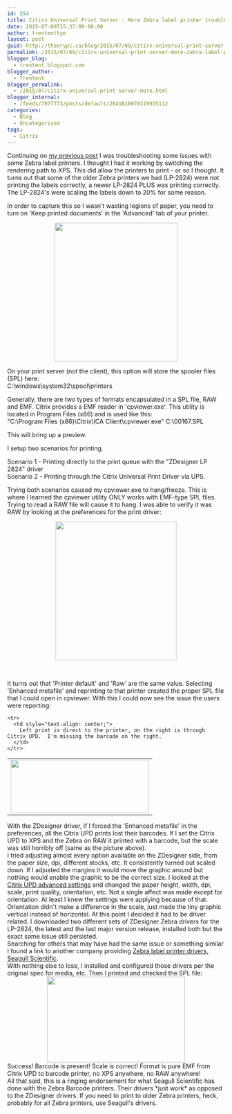 ```yaml
---
id: 554
title: Citirx Universal Print Server - More Zebra label printer troubleshooting tips
date: 2015-07-09T15:37:00-06:00
author: trententtye
layout: post
guid: http://theorypc.ca/blog/2015/07/09/citirx-universal-print-server-more-zebra-label-printer-troubleshooting-tips/
permalink: /2015/07/09/citirx-universal-print-server-more-zebra-label-printer-troubleshooting-tips/
blogger_blog:
  - trentent.blogspot.com
blogger_author:
  - Trentent
blogger_permalink:
  - /2015/07/citirx-universal-print-server-more.html
blogger_internal:
  - /feeds/7977773/posts/default/2041610078319935112
categories:
  - Blog
  - Uncategorized
tags:
  - Citrix
---
```

Continuing on [my previous post](http://trentent.blogspot.ca/2015/07/citrix-universal-print-server.html) I was troubleshooting some issues with some Zebra label printers.  I thought I had it working by switching the rendering path to XPS.  This did allow the printers to print - or so I thought.  It turns out that some of the older Zebra printers we had (LP-2824) were not printing the labels correctly, a newer LP-2824 PLUS was printing correctly.  The LP-2824's were scaling the labels down to 20% for some reason.

In order to capture this so I wasn't wasting legions of paper, you need to turn on 'Keep printed documents' in the 'Advanced' tab of your printer.

<div style="clear: both; text-align: center;">
  <a style="margin-left: 1em; margin-right: 1em;" href="http://3.bp.blogspot.com/-3Mhr4h092HA/VZ7gsdcaDvI/AAAAAAAAA9E/VzRwIEYcO3U/s1600/Screen%2BShot%2B2015-07-09%2Bat%2B2.58.30%2BPM.png"><img src="http://3.bp.blogspot.com/-3Mhr4h092HA/VZ7gsdcaDvI/AAAAAAAAA9E/VzRwIEYcO3U/s320/Screen%2BShot%2B2015-07-09%2Bat%2B2.58.30%2BPM.png" width="284" height="320" border="0" /></a>
</div>

On your print server (not the client), this option will store the spooler files (SPL) here:  
C:\windows\system32\spool\printers

Generally, there are two types of formats encapsulated in a SPL file, RAW and EMF.  Citrix provides a EMF reader in 'cpviewer.exe'.  This utility is located in Program Files (x86) and is used like this:  
"C:\Program Files (x86)\Citrix\ICA Client\cpviewer.exe" C:\00167.SPL

This will bring up a preview.

<div>
</div>

I setup two scenarios for printing.

Scenario 1 - Printing directly to the print queue with the "ZDesigner LP 2824" driver  
Scenario 2 - Printing through the Citrix Universal Print Driver via UPS.

Trying both scenarios caused my cpviewer.exe to hang/freeze.  This is where I learned the cpviewer utility ONLY works with EMF-type SPL files.  Trying to read a RAW file will cause it to hang.  I was able to verify it was RAW by looking at the preferences for the print driver:

<div style="clear: both; text-align: center;">
  <a style="margin-left: 1em; margin-right: 1em;" href="http://1.bp.blogspot.com/-t9k7jPqTgZY/VZ7jpxL5YOI/AAAAAAAAA9Q/YCDg_0KBO7k/s1600/Screen%2BShot%2B2015-07-09%2Bat%2B3.10.56%2BPM.png"><img src="http://1.bp.blogspot.com/-t9k7jPqTgZY/VZ7jpxL5YOI/AAAAAAAAA9Q/YCDg_0KBO7k/s320/Screen%2BShot%2B2015-07-09%2Bat%2B3.10.56%2BPM.png" width="280" height="320" border="0" /></a>
</div>

&nbsp;

<div>
  It turns out that 'Printer default' and 'Raw' are the same value.  Selecting 'Enhanced metafile' and reprinting to that printer created the proper SPL file that I could open in cpviewer.  With this I could now see the issue the users were reporting:
</div>

<div>
</div>

<div>
  <table style="margin-left: auto; margin-right: auto; text-align: center;" cellspacing="0" cellpadding="0" align="center">
    <tr>
      <td style="text-align: center;">
        <a style="margin-left: auto; margin-right: auto;" href="http://1.bp.blogspot.com/-rM1tPcjTd78/VZ7mFyLyQwI/AAAAAAAAA9k/0uTX5YRuuf0/s1600/Screen%2BShot%2B2015-07-09%2Bat%2B2.56.41%2BPM.png"><img src="http://1.bp.blogspot.com/-rM1tPcjTd78/VZ7mFyLyQwI/AAAAAAAAA9k/0uTX5YRuuf0/s320/Screen%2BShot%2B2015-07-09%2Bat%2B2.56.41%2BPM.png" width="320" height="123" border="0" /></a>
      </td>
    </tr>
    
    <tr>
      <td style="text-align: center;">
        Left print is direct to the printer, on the right is through Citrix UPD.  I'm missing the barcode on the right.
      </td>
    </tr>
  </table>
</div>

<div>
  With the ZDesigner driver, if I forced the 'Enhanced metafile' in the preferences, all the Citrix UPD prints lost their barcodes.  If I set the Citrix UPD to XPS and the Zebra on RAW it printed with a barcode, but the scale was still horribly off (same as the picture above).
</div>

<div>
</div>

<div>
  I tried adjusting almost every option available on the ZDesigner side, from the paper size, dpi, different stocks, etc.  It consistently turned out scaled down.  If I adjusted the margins it would move the graphic around but nothing would enable the graphic to be the correct size.  I looked at the <a href="http://support.citrix.com/article/CTX119690">Citrix UPD advanced settings</a> and changed the paper height, width, dpi, scale, print quality, orientation, etc. Not a single affect was made except for orientation.  At least I knew the settings were applying because of that.  Orientation didn't make a difference in the scale, just made the tiny graphic vertical instead of horizontal.  At this point I decided it had to be driver related.  I downloaded two different sets of ZDesigner Zebra drivers for the LP-2824, the latest and the last major version release, installed both but the exact same issue still persisted.
</div>

<div>
</div>

<div>
  Searching for others that may have had the same issue or something similar I found a link to another company providing <a href="http://www.seagullscientific.com/drivers/printer-driver-features.aspx?m=Zebra+LP2844">Zebra label printer drivers, Seagull Scientific</a>.
</div>

<div>
</div>

<div>
  With nothing else to lose, I installed and configured those drivers per the original spec for media, etc.  Then I printed and checked the SPL file:
</div>

<div>
</div>

<div style="clear: both; text-align: center;">
  <a style="margin-left: 1em; margin-right: 1em;" href="http://4.bp.blogspot.com/-NaQogI_sbM4/VZ7o7PnFvKI/AAAAAAAAA9w/N2chkMUL8gI/s1600/Screen%2BShot%2B2015-07-09%2Bat%2B3.33.41%2BPM.png"><img src="http://4.bp.blogspot.com/-NaQogI_sbM4/VZ7o7PnFvKI/AAAAAAAAA9w/N2chkMUL8gI/s320/Screen%2BShot%2B2015-07-09%2Bat%2B3.33.41%2BPM.png" width="320" height="198" border="0" /></a>
</div>

<div>
</div>

<div>
</div>

<div>
  Success!  Barcode is present!  Scale is correct!  Format is pure EMF from Citrix UPD to barcode printer, no XPS anywhere, no RAW anywhere!
</div>

<div>
</div>

<div>
  All that said, this is a ringing endorsement for what Seagull Scientific has done with the Zebra Barcode printers.  Their drivers *just work* as opposed to the ZDesigner drivers.  If you need to print to older Zebra printers, heck, probably for all Zebra printers, use Seagull's drivers.
</div>

<!-- AddThis Advanced Settings generic via filter on the_content -->

<!-- AddThis Share Buttons generic via filter on the_content -->